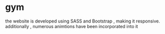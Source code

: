 # gym
the website is developed using SASS and Bootstrap , making it responsive. additionally , numerous animtions have been incorporated into it
